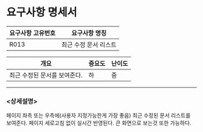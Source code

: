﻿요구사항 명세서
===================

|요구사항 고유번호|요구사항 명칭|
|---|---|
|R013|최근 수정 문서 리스트|    
  
|개요|중요도|난이도|
|---|---|---|
|최근 수정된 문서를 보여준다.|하|중|

---
### <상세설명>  
페이지 좌측 또는 우측에(사용자 지정가능한게 가장 좋음) 최근 수정된 문서 리스트를 보여준다.
페이지 세로고침 없이 실시간 반영된다.
큰 화면으로 보는것 또한 가능하다.